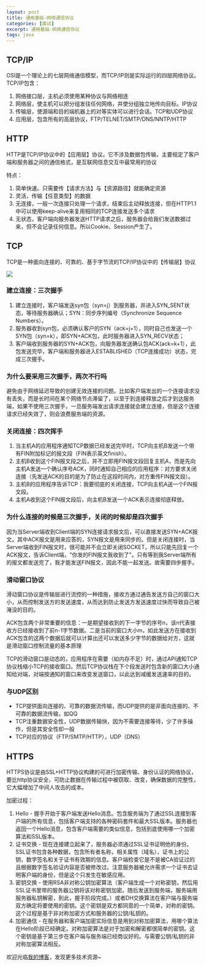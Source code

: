 ```yaml
---
layout: post
title: 通用基础-网络通信协议
categories: [面试]
excerpt: 通用基础-网络通信协议
tags: java
---
```

## TCP/IP
OSI是一个理论上的七层网络通信模型，而TCP/IP则是实际运行的四层网络协议。TCP/IP包含：

1. 网络接口层，主机必须使用某种协议与网络相连
2. 网络层，使主机可以把分组发往任何网络，并使分组独立地传向目标。IP协议
3. 传输层，使源端和目的端机器上的对等实体可以进行会话。TCP和UDP协议
4. 应用层，包含所有的高层协议，FTP/TELNET/SMTP/DNS/NNTP/HTTP

## HTTP
HTTP是TCP/IP协议中的【应用层】协议。它不涉及数据包传输，主要规定了客户端和服务器之间的通信格式，是互联网信息交互中最常用的协议

特点：

1. 简单快速。只需要传【请求方法】与【资源路径】就能确定资源
2. 灵活，传输【任意类型】的数据
3. 无连接，一般一次连接只处理一个请求，结束后主动释放连接，但在HTTP1.1中可以使用keep-alive来复用相同的TCP连接发送多个请求
4. 无状态，客户端向服务器发送HTTP请求之后，服务器会给我们发送数据过来，但不会记录任何信息。所以Cookie、Session产生了。

## TCP
TCP是一种面向连接的、可靠的、基于字节流的TCP/IP协议中的【传输层】协议

![](https://github.com/xbox1994/Java-Interview/raw/master/images/tcp.png)

### 建立连接：三次握手
1. 建立连接时，客户端发送syn包（syn=j）到服务器，并进入SYN_SENT状态，等待服务器确认；SYN：同步序列编号（Synchronize Sequence Numbers）。
2. 服务器收到syn包，必须确认客户的SYN（ack=j+1），同时自己也发送一个SYN包（syn=k），即SYN+ACK包，此时服务器进入SYN_RECV状态；
3. 客户端收到服务器的SYN+ACK包，向服务器发送确认包ACK(ack=k+1），此包发送完毕，客户端和服务器进入ESTABLISHED（TCP连接成功）状态，完成三次握手。

### 为什么要采用三次握手，两次不行吗
避免由于网络延迟导致的创建无效连接的问题。比如客户端发出的一个连接请求没有丢失，而是长时间在某个网络节点滞留了，以至于到连接释放之后才到达服务端，如果不使用三次握手，一旦服务端发出请求连接就会建立连接，但是这个连接请求已经失效了，则会浪费服务端的资源。

### 关闭连接：四次挥手
1. 当主机A的应用程序通知TCP数据已经发送完毕时，TCP向主机B发送一个带有FIN附加标记的报文段（FIN表示英文finish）。
2. 主机B收到这个FIN报文段之后，并不立即用FIN报文段回复主机A，而是先向主机A发送一个确认序号ACK，同时通知自己相应的应用程序：对方要求关闭连接（先发送ACK的目的是为了防止在这段时间内，对方重传FIN报文段）。
3. 主机B的应用程序告诉TCP：我要彻底的关闭连接，TCP向主机A送一个FIN报文段。
4. 主机A收到这个FIN报文段后，向主机B发送一个ACK表示连接彻底释放。

### 为什么连接的时候是三次握手，关闭的时候却是四次握手
因为当Server端收到Client端的SYN连接请求报文后，可以直接发送SYN+ACK报文。其中ACK报文是用来应答的，SYN报文是用来同步的。但是关闭连接时，当Server端收到FIN报文时，很可能并不会立即关闭SOCKET，所以只能先回复一个ACK报文，告诉Client端，"你发的FIN报文我收到了"。只有等到我Server端所有的报文都发送完了，我才能发送FIN报文，因此不能一起发送。故需要四步握手。

### 滑动窗口协议
滑动窗口协议是传输层进行流控的一种措施，接收方通过通告发送方自己的窗口大小，从而控制发送方的发送速度，从而达到防止发送方发送速度过快而导致自己被淹没的目的。

ACK包含两个非常重要的信息：一是期望接收到的下一字节的序号n，该n代表接收方已经接收到了前n-1字节数据。二是当前的窗口大小m，如此发送方在接收到ACK包含的这两个数据后就可以计算出还可以发送多少字节的数据给对方，这就是滑动窗口控制流量的基本原理

TCP的滑动窗口是动态的，应用程序在需要（如内存不足）时，通过API通知TCP协议栈缩小TCP的接收窗口。然后TCP协议栈在下个段发送时包含新的窗口大小通知给对端，对端按通知的窗口来改变发送窗口，以此达到减缓发送速率的目的。

### 与UDP区别
* TCP提供面向连接的、可靠的数据流传输，而UDP提供的是非面向连接的、不可靠的数据流传输，如QQ
* TCP注重数据安全性，UDP数据传输快，因为不需要连接等待，少了许多操作，但是其安全性却一般
* TCP对应的协议（FTP/SMTP/HTTP），UDP（DNS）

## HTTPS
HTTPS协议是由SSL+HTTP协议构建的可进行加密传输、身份认证的网络协议，要比http协议安全，可防止数据在传输过程中被窃取、改变，确保数据的完整性，它大幅增加了中间人攻击的成本。

加密过程：

1. Hello - 握手开始于客户端发送Hello消息。包含服务端为了通过SSL连接到客户端的所有信息，包括客户端支持的各种密码套件和最大SSL版本。服务器也返回一个Hello消息，包含客户端需要的类似信息，包括到底使用哪一个加密算法和SSL版本。
2. 证书交换 - 现在连接建立起来了，服务器必须通过SSL证书证明他的身份。SSL证书包含各种数据，包含所有者名称，相关属性（域名），证书上的公钥，数字签名和关于证书有效期的信息。客户端检查它是不是被CA验证过的且根据数字签名验证内容是否被修改过。注意服务器被允许需求一个证书去证明客户端的身份，但是这个只发生在敏感应用。
3. 密钥交换 - 使用RSA非对称公钥加密算法（客户端生成一个对称密钥，然后用SSL证书里带的服务器公钥将该对称密钥加密。随后发送到服务端，服务端用服务器私钥解密，到此，握手阶段完成。）或者DH交换算法在客户端与服务端双方确定将要使用的密钥。这个密钥是双方都同意的一个简单，对称的密钥。这个过程是基于非对称加密方式和服务器的公钥/私钥的。
4. 加密通信 - 在服务器和客户端加密实际信息是用到对称加密算法，用哪个算法在Hello阶段已经确定。对称加密算法是对于加密和解密都很简单的密钥。这个密钥是基于第三步在客户端与服务端已经商议好的。与需要公钥/私钥的非对称加密算法相反。

欢迎光临[我的博客](http://www.wangtianyi.top/?utm_source=github&utm_medium=github)，发现更多技术资源~
